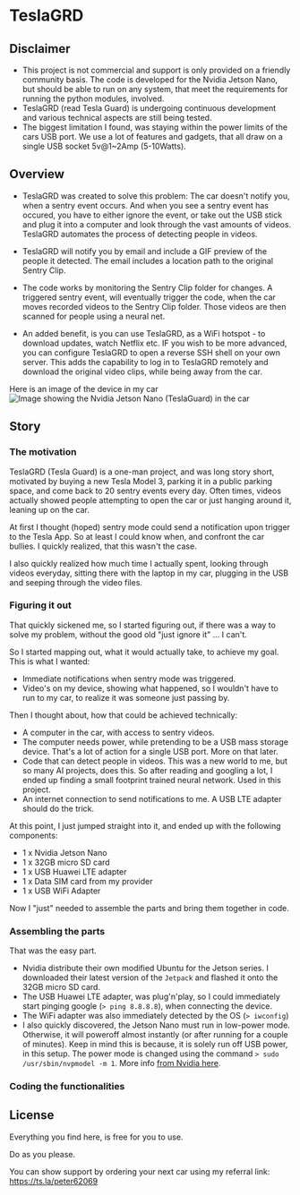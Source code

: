 # TeslaGRD 

## Disclaimer
* This project is not commercial and support is only provided on a friendly community basis. The code is developed for the Nvidia Jetson Nano, but should be able to run on any system, that meet the requirements for running the python modules, involved.
* TeslaGRD (read Tesla Guard) is undergoing continuous development and various technical aspects are still being tested.
* The biggest limitation I found, was staying within the power limits of the cars USB port. We use a lot of features and gadgets, that all draw on a single USB socket 5v@1~2Amp (5-10Watts).

## Overview
* TeslaGRD was created to solve this problem: The car doesn't notify you, when a sentry event occurs. And when you see a sentry event has occured, you have to either ignore the event, or take out the USB stick and plug it into a computer and look through the vast amounts of videos. TeslaGRD automates the process of detecting people in videos.

* TeslaGRD will notify you by email and include a GIF preview of the people it detected. The email includes a location path to the original Sentry Clip.

* The code works by monitoring the Sentry Clip folder for changes. A triggered sentry event, will eventually trigger the code, when the car moves recorded videos to the Sentry Clip folder. Those videos are then scanned for people using a neural net.

* An added benefit, is you can use TeslaGRD, as a WiFi hotspot - to download updates, watch Netflix etc. IF you wish to be more advanced, you can configure TeslaGRD to open a reverse SSH shell on your own server. This adds the capability to log in to TeslaGRD remotely and download the original video clips, while being away from the car.

Here is an image of the device in my car
![Image showing the Nvidia Jetson Nano (TeslaGuard) in the car](teslaguard-in-car.jpeg?raw=true "TeslaGuard")

## Story
### The motivation
TeslaGRD (Tesla Guard) is a one-man project, and was long story short, motivated by buying a new Tesla Model 3, parking it in a public parking space, and come back to 20 sentry events every day. Often times, videos actually showed people attempting to open the car or just hanging around it, leaning up on the car. 

At first I thought (hoped) sentry mode could send a notification upon trigger to the Tesla App. So at least I could know when, and confront the car bullies. I quickly realized, that this wasn't the case.

I also quickly realized how much time I actually spent, looking through videos everyday, sitting there with the laptop in my car, plugging in the USB and seeping through the video files.

### Figuring it out
That quickly sickened me, so I started figuring out, if there was a way to solve my problem, without the good old "just ignore it" ... I can't.

So I started mapping out, what it would actually take, to achieve my goal. This is what I wanted:

- Immediate notifications when sentry mode was triggered.
- Video's on my device, showing what happened, so I wouldn't have to run to my car, to realize it was someone just passing by.

Then I thought about, how that could be achieved technically:

- A computer in the car, with access to sentry videos.
- The computer needs power, while pretending to be a USB mass storage device. That's a lot of action for a single USB port. More on that later.
- Code that can detect people in videos. This was a new world to me, but so many AI projects, does this. So after reading and googling a lot, I ended up finding a small footprint trained neural network. Used in this project.
- An internet connection to send notifications to me. A USB LTE adapter should do the trick.
	
At this point, I just jumped straight into it, and ended up with the following components:

- 1 x Nvidia Jetson Nano
- 1 x 32GB micro SD card
- 1 x USB Huawei LTE adapter
- 1 x Data SIM card from my provider
- 1 x USB WiFi Adapter

Now I "just" needed to assemble the parts and bring them together in code.

### Assembling the parts
That was the easy part.

- Nvidia distribute their own modified Ubuntu for the Jetson series. I downloaded their latest version of the `Jetpack` and flashed it onto the 32GB micro SD card.
- The USB Huawei LTE adapter, was plug'n'play, so I could immediately start pinging google (`> ping 8.8.8.8`), when connecting the device.
- The WiFi adapter was also immediately detected by the OS (`> iwconfig`)
- I also quickly discovered, the Jetson Nano must run in low-power mode. Otherwise, it will poweroff almost instantly (or after running for a couple of minutes). Keep in mind this is because, it is solely run off USB power, in this setup. The power mode is changed using the command `> sudo /usr/sbin/nvpmodel -m 1`. More info [from Nvidia here](https://docs.nvidia.com/jetson/l4t/index.html#page/Tegra%20Linux%20Driver%20Package%20Development%20Guide/power_management_nano.html).

### Coding the functionalities



## License
Everything you find here, is free for you to use.

Do as you please.

You can show support by ordering your next car using my referral link: https://ts.la/peter62069

